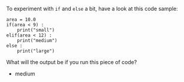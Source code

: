 To experiment with `if` and `else` a bit, have a look at this code sample:

```
area = 10.0
if(area < 9) :
    print("small")
elif(area < 12) :
    print("medium")
else :
    print("large")
```

What will the output be if you run this piece of code?
- medium